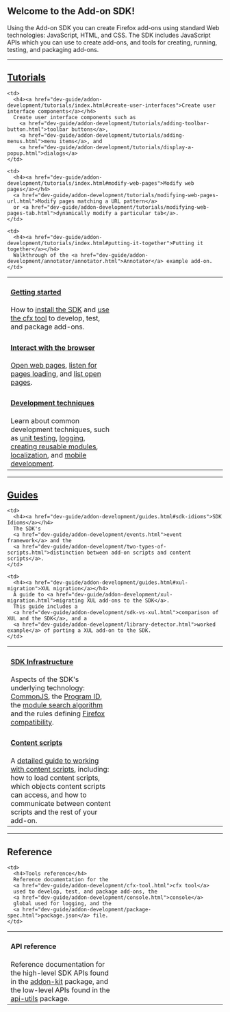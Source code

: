 <!-- This Source Code Form is subject to the terms of the Mozilla Public
   - License, v. 2.0. If a copy of the MPL was not distributed with this
   - file, You can obtain one at http://mozilla.org/MPL/2.0/. -->

<h2 class="top">Welcome to the Add-on SDK!</h2>

Using the Add-on SDK you can create Firefox add-ons using standard Web
technologies: JavaScript, HTML, and CSS. The SDK includes JavaScript APIs which you can use to create add-ons, and tools for creating, running, testing, and packaging add-ons.

<hr>

## <a href="dev-guide/addon-development/tutorials/index.html">Tutorials</a> ##

<table class="catalog">
<colgroup>
<col width="50%">
<col width="50%">
</colgroup>
  <tr>
    <td>
      <h4><a href="dev-guide/addon-development/tutorials/index.html#getting-started">Getting started</a></h4>
      How to
      <a href="dev-guide/addon-development/installation.html">install the SDK</a> and
      <a href="dev-guide/addon-development/tutorials/getting-started-with-cfx.html">use the cfx
      tool</a> to develop, test, and package add-ons.
    </td>

    <td>
      <h4><a href="dev-guide/addon-development/tutorials/index.html#create-user-interfaces">Create user interface components</a></h4>
      Create user interface components such as
        <a href="dev-guide/addon-development/tutorials/adding-toolbar-button.html">toolbar buttons</a>,
        <a href="dev-guide/addon-development/tutorials/adding-menus.html">menu items</a>, and
        <a href="dev-guide/addon-development/tutorials/display-a-popup.html">dialogs</a>
    </td>
  </tr>

  <tr>
    <td>
      <h4><a href="dev-guide/addon-development/tutorials/index.html#interact-with-the-browser">Interact with the browser</a></h4>
      <a href="dev-guide/addon-development/tutorials/open-a-web-page.html">Open web pages</a>,
      <a href="dev-guide/addon-development/tutorials/listen-for-page-load.html">listen for pages loading</a>, and
      <a href="dev-guide/addon-development/tutorials/list-open-tabs.html">list open pages</a>.
    </td>

    <td>
      <h4><a href="dev-guide/addon-development/tutorials/index.html#modify-web-pages">Modify web pages</a></h4>
      <a href="dev-guide/addon-development/tutorials/modifying-web-pages-url.html">Modify pages matching a URL pattern</a>
      or <a href="dev-guide/addon-development/tutorials/modifying-web-pages-tab.html">dynamically modify a particular tab</a>.
    </td>
  </tr>

  <tr>
    <td>
      <h4><a href="dev-guide/addon-development/tutorials/index.html#development-techniques">Development techniques</a></h4>
Learn about common development techniques, such as
<a href="dev-guide/addon-development/tutorials/unit-testing.html">unit testing</a>,
<a href="dev-guide/addon-development/tutorials/logging.html">logging</a>,
<a href="dev-guide/addon-development/tutorials/reusable-modules.html">creating reusable modules</a>,
<a href="dev-guide/addon-development/l10n.html">localization</a>, and
<a href="dev-guide/addon-development/mobile.html">mobile development</a>.
    </td>

    <td>
      <h4><a href="dev-guide/addon-development/tutorials/index.html#putting-it-together">Putting it together</a></h4>
      Walkthrough of the <a href="dev-guide/addon-development/annotator/annotator.html">Annotator</a> example add-on.
    </td>
  </tr>

</table>

<hr>

## <a href="dev-guide/addon-development/guides.html">Guides</a> ##

<table class="catalog">
<colgroup>
<col width="50%">
<col width="50%">
</colgroup>
  <tr>
    <td>
      <h4><a href="dev-guide/addon-development/guides.html#sdk-infrastructure">SDK Infrastructure</a></h4>
      Aspects of the SDK's underlying technology:
      <a href="dev-guide/addon-development/commonjs.html">CommonJS</a>, the
      <a href="dev-guide/addon-development/program-id.html">Program ID</a>, the
      <a href="dev-guide/addon-development/module-search.html">module search algorithm</a>
      and the rules defining
      <a href="dev-guide/addon-development/firefox-compatibility.html">Firefox compatibility</a>.
    </td>

    <td>
      <h4><a href="dev-guide/addon-development/guides.html#sdk-idioms">SDK Idioms</a></h4>
      The SDK's
      <a href="dev-guide/addon-development/events.html">event framework</a> and the
      <a href="dev-guide/addon-development/two-types-of-scripts.html">distinction between add-on scripts and content scripts</a>.
    </td>

  </tr>

  <tr>
    <td>
      <h4><a href="dev-guide/addon-development/guides.html#content-scripts">Content scripts</a></h4>
      A <a href="dev-guide/addon-development/web-content.html">detailed guide to working with content scripts</a>,
      including: how to load content scripts, which objects
      content scripts can access, and how to communicate
      between content scripts and the rest of your add-on.
    </td>

    <td>
      <h4><a href="dev-guide/addon-development/guides.html#xul-migration">XUL migration</a></h4>
      A guide to <a href="dev-guide/addon-development/xul-migration.html">migrating XUL add-ons to the SDK</a>.
      This guide includes a
      <a href="dev-guide/addon-development/sdk-vs-xul.html">comparison of XUL and the SDK</a>, and a
      <a href="dev-guide/addon-development/library-detector.html">worked example</a> of porting a XUL add-on to the SDK.
    </td>

  </tr>
  <tr>

</table>

<hr>

## Reference ##

<table class="catalog">
<colgroup>
<col width="50%">
<col width="50%">
</colgroup>
  <tr>
    <td>
      <h4>API reference</h4>
      Reference documentation for the high-level SDK APIs found in the
      <a href="packages/addon-kit/index.html">addon-kit</a>
      package, and the low-level APIs found in the
      <a href="packages/api-utils/index.html">api-utils</a> package.
    </td>

    <td>
      <h4>Tools reference</h4>
      Reference documentation for the
      <a href="dev-guide/addon-development/cfx-tool.html">cfx tool</a>
      used to develop, test, and package add-ons, the
      <a href="dev-guide/addon-development/console.html">console</a>
      global used for logging, and the
      <a href="dev-guide/addon-development/package-spec.html">package.json</a> file.
    </td>

  </tr>

</table>
